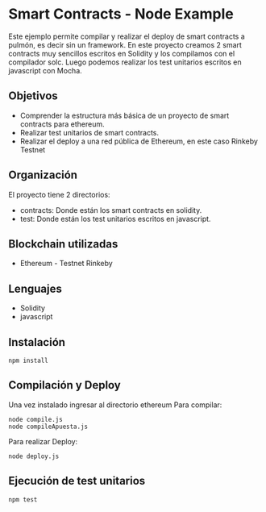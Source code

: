# Smart Contracts - Node Example
Este ejemplo permite compilar y realizar el deploy de smart contracts a pulmón, es decir
sin un framework. En este proyecto creamos 2 smart contracts muy sencillos
escritos en Solidity y los compilamos con el compilador solc. Luego podemos realizar los
test unitarios escritos en javascript con Mocha.

## Objetivos
* Comprender la estructura más básica de un proyecto de smart contracts para ethereum.
* Realizar test unitarios de smart contracts.
* Realizar el deploy a una red pública de Ethereum, en este caso Rinkeby Testnet

## Organización
El proyecto tiene 2 directorios: 
* contracts: Donde están los smart contracts en solidity.
* test: Donde están los test unitarios escritos en javascript.

## Blockchain utilizadas
* Ethereum - Testnet Rinkeby

## Lenguajes
* Solidity
* javascript

## Instalación
```
npm install
```

## Compilación y Deploy
Una vez instalado ingresar al directorio ethereum
Para compilar:
```
node compile.js
node compileApuesta.js
```

Para realizar Deploy:
```
node deploy.js
```

## Ejecución de test unitarios
```
npm test
```
